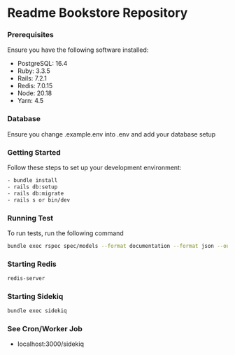 # Readme Bookstore Repository

### Prerequisites
Ensure you have the following software installed:

- PostgreSQL: 16.4 
- Ruby: 3.3.5 
- Rails: 7.2.1
- Redis: 7.0.15 
- Node: 20.18
- Yarn: 4.5

### Database
Ensure you change .example.env into .env and add your database setup

### Getting Started
Follow these steps to set up your development environment:
```bash
- bundle install
- rails db:setup
- rails db:migrate
- rails s or bin/dev
```

### Running Test 
To run tests, run the following command
```bash
bundle exec rspec spec/models --format documentation --format json --out ./spec_report/rspec_report.json
```

### Starting Redis
```bash
redis-server
```

### Starting Sidekiq
```bash
bundle exec sidekiq  
```

### See Cron/Worker Job
- localhost:3000/sidekiq